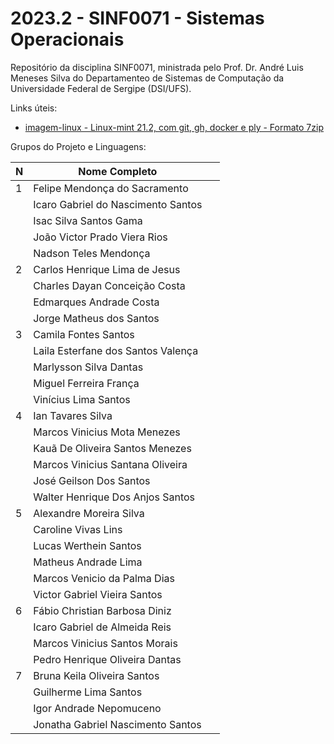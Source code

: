 # 2023.2 - SINF0071 - Sistemas Operacionais

Repositório da disciplina SINF0071, ministrada pelo Prof. Dr. André Luis Meneses Silva do Departamenteo de Sistemas de Computação da Universidade Federal de Sergipe (DSI/UFS).           


Links úteis:

 - [imagem-linux - Linux-mint 21.2, com git, gh, docker e ply - Formato 7zip](./imagelinux)
 

Grupos do Projeto e Linguagens:


N|Nome Completo   | &nbsp;
-|----------------|-------------------
1|Felipe Mendonça do Sacramento | &nbsp;
&nbsp;|Icaro Gabriel do Nascimento Santos | &nbsp;
&nbsp;|Isac Silva Santos Gama | &nbsp;
&nbsp;|João Victor Prado Viera Rios | &nbsp;
&nbsp;|Nadson Teles Mendonça | &nbsp;
2|Carlos Henrique Lima de Jesus| &nbsp;
&nbsp;|Charles Dayan Conceição Costa| &nbsp;
&nbsp;|Edmarques Andrade Costa| &nbsp;
&nbsp;|Jorge Matheus dos Santos| &nbsp;
3|Camila Fontes Santos |&nbsp;
&nbsp;|Laila Esterfane dos Santos Valença|&nbsp;
&nbsp;|Marlysson Silva Dantas|&nbsp;
&nbsp;|Miguel Ferreira França|&nbsp;
&nbsp;|Vinícius Lima Santos|&nbsp;
4|Ian Tavares Silva |&nbsp;
&nbsp;|Marcos Vinicius Mota Menezes|&nbsp;
&nbsp;|Kauã De Oliveira Santos Menezes|&nbsp;
&nbsp;|Marcos Vinicius Santana Oliveira|&nbsp;
&nbsp;|José Geilson Dos Santos|&nbsp;
&nbsp;|Walter Henrique Dos Anjos Santos|&nbsp;
5|Alexandre Moreira Silva|&nbsp;
&nbsp;|Caroline Vivas Lins|&nbsp;
&nbsp;|Lucas Werthein Santos|&nbsp;
&nbsp;|Matheus Andrade Lima|&nbsp;
&nbsp;|Marcos Venicio da Palma Dias|&nbsp;
&nbsp;|Victor Gabriel Vieira Santos|&nbsp;
6| Fábio Christian Barbosa Diniz|&nbsp;
&nbsp;|Icaro Gabriel de Almeida Reis|&nbsp;
&nbsp;|Marcos Vinicius Santos Morais|&nbsp;
&nbsp;|Pedro Henrique Oliveira Dantas|&nbsp;
7|Bruna Keila Oliveira Santos|&nbsp;
&nbsp;|Guilherme Lima Santos|&nbsp;
&nbsp;|Igor Andrade Nepomuceno|&nbsp;
&nbsp;|Jonatha Gabriel Nascimento Santos|&nbsp;







